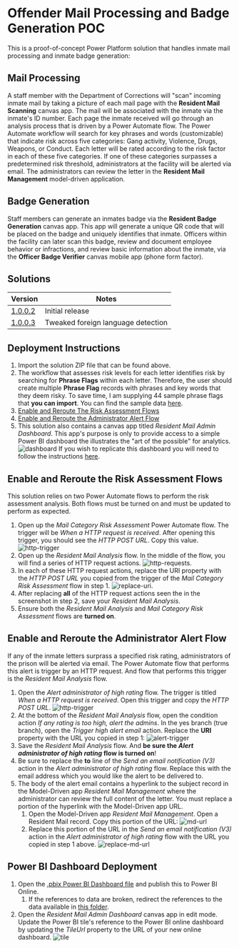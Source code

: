 # Offender Mail Processing and Badge Generation POC
This is a proof-of-concept Power Platform solution that handles inmate mail processing and inmate badge generation:

## Mail Processing
A staff member with the Department of Corrections will "scan" incoming inmate mail by taking a picture of each mail page with the **Resident Mail Scanning** canvas app. The mail will be associated with the inmate via the inmate's ID number. Each page the inmate received will go through an analysis process that is driven by a Power Automate flow. The Power Automate workflow will search for key phrases and words (customizable) that indicate risk across five categories: Gang activity, Violence, Drugs, Weapons, or Conduct. Each letter will be rated according to the risk factor in each of these five categories. If one of these categories surpasses a predetermined risk threshold, administrators at the facility will be alerted via email. The administrators can review the letter in the **Resident Mail Management** model-driven application.

## Badge Generation
Staff members can generate an inmates badge via the **Resident Badge Generation** canvas app. This app will generate a unique QR code that will be placed on the badge and uniquely identifies that inmate. Officers within the facility can later scan this badge, review and document employee behavior or infractions, and review basic information about the inmate, via the **Officer Badge Verifier** canvas mobile app (phone form factor).

## Solutions
| Version | Notes |
|---------|-------|
|[1.0.0.2](./solutions/ResidentMailProcessing_1_0_0_2.zip)  | Initial release |
|[1.0.0.3](./solutions/ResidentMailProcessing_1_0_0_3.zip)| Tweaked foreign language detection |

## Deployment Instructions
1. Import the solution ZIP file that can be found above.
2. The workflow that assesses risk levels for each letter identifies risk by searching for **Phrase Flags** within each letter. Therefore, the user should create multiple **Phrase Flag** records with phrases and key words that they deem risky. To save time, I am supplying 44 sample phrase flags that **you can import**. You can find the sample data [here](./sample-data/cr0d5_phraseflags.csv).
3. [Enable and Reroute The Risk Assessment Flows](#enable-and-reroute-the-risk-assessment-flows)
4. [Enable and Reroute the Administrator Alert Flow](#enable-and-reroute-the-administrator-alert-flow)
5. This solution also contains a canvas app titled *Resident Mail Admin Dashboard*. This app's purpose is only to provide access to a simple Power BI dashboard the illustrates the "art of the possible" for analytics. 
![dashboard](./images/dashboard.png)
If you wish to replicate this dashboard you will need to follow the instructions [here](#power-bi-dashboard-deployment).


## Enable and Reroute the Risk Assessment Flows
This solution relies on two Power Automate flows to perform the risk assessment analysis. Both flows must be turned on and must be updated to perform as expected.  

1. Open up the *Mail Category Risk Assessment* Power Automate flow. The trigger will be *When a HTTP request is received*. After opening this trigger, you should see the *HTTP POST URL*. Copy this value.
![http-trigger](./images/http-trigger.png)
2. Open up the *Resident Mail Analysis* flow. In the middle of the flow, you will find a series of HTTP request actions.
![http-requests](./images/http-requests.png).
3. In each of these HTTP request actions, replace the URI property with the *HTTP POST URL* you copied from the trigger of the *Mail Category Risk Assessment* flow in step 1.
![replace-uri](./images/replace-uri.png).
4. After replacing **all** of the HTTP request actions seen the in the screenshot in step 2, save your *Resident Mail Analysis*.
5. Ensure both the *Resident Mail Analysis* and *Mail Category Risk Assessment* flows are **turned on**.

## Enable and Reroute the Administrator Alert Flow
If any of the inmate letters surprass a specified risk rating, administrators of the prison will be alerted via email. The Power Automate flow that performs this alert is trigger by an HTTP request. And flow that performs this trigger is the *Resident Mail Analysis* flow.

1. Open the *Alert administrator of high rating* flow. The trigger is titled *When a HTTP request is received*. Open this trigger and copy the *HTTP POST URL*.
![http-trigger](./images/alert-http-trigger.png)
2. At the bottom of the *Resident Mail Analysis* flow, open the condition action *If any rating is too high, alert the admins*. In the yes branch (true branch), open the *Trigger high alert email* action. Replace the **URI** property with the URL you copied in step 1:
![alert-trigger](./images/alert-trigger.png)
3. Save the *Resident Mail Analysis* flow. And **be sure the *Alert administrator of high rating* flow is turned on**!
4. Be sure to replace the **to** line of the *Send an email notification (V3)* action in the *Alert administrator of high rating* flow. Replace this with the email address which you would like the alert to be delivered to.
5. The body of the alert email contains a hyperlink to the subject record in the Model-Driven app *Resident Mail Management* where the administrator can review the full content of the letter. You must replace a portion of the hyperlink with the Model-Driven app URL.
    1. Open the Model-Driven app *Resident Mail Management*. Open a Resident Mail record. Copy this portion of the URL:
    ![md-url](./images/md-url.png)
    2. Replace this portion of the URL in the *Send an email notification (V3)* action in the *Alert administrator of high rating* flow with the URL you copied in step 1 above.
    ![replace-md-url](./images/replace-md-url.png)


## Power BI Dashboard Deployment
1. Open the [.pbix Power BI Dashboard file](./dashboard/dashboard.pbix) and publish this to Power BI Online.
    1. If the references to data are broken, redirect the references to the data available in [this folder](./dashboard/data/).
2. Open the *Resident Mail Admin Dashboard* canvas app in edit mode. Update the Power BI tile's reference to the Power BI online dashboard by updating the *TileUrl* property to the URL of your new online dashboard.
![tile](./images/pbi-tile.png)